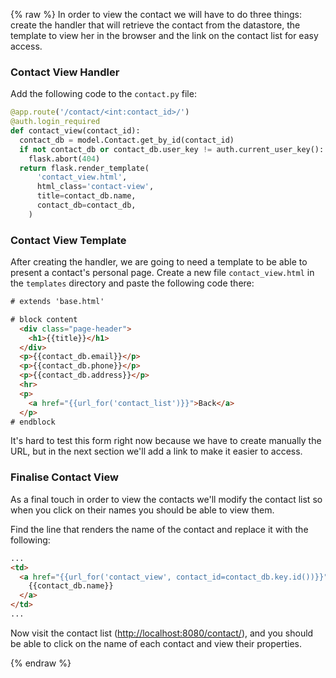 {% raw %} In order to view the contact we will have to do three things: create the handler that will retrieve the contact from the datastore, the template to view her in the browser and the link on the contact list for easy access.

### Contact View Handler

Add the following code to the `contact.py` file:

```python
@app.route('/contact/<int:contact_id>/')
@auth.login_required
def contact_view(contact_id):
  contact_db = model.Contact.get_by_id(contact_id)
  if not contact_db or contact_db.user_key != auth.current_user_key():
    flask.abort(404)
  return flask.render_template(
      'contact_view.html',
      html_class='contact-view',
      title=contact_db.name,
      contact_db=contact_db,
    )
```

### Contact View Template

After creating the handler, we are going to need a template to be able to present a contact's personal page. Create a new file `contact_view.html` in the `templates` directory and paste the following code there:

```html
# extends 'base.html'

# block content
  <div class="page-header">
    <h1>{{title}}</h1>
  </div>
  <p>{{contact_db.email}}</p>
  <p>{{contact_db.phone}}</p>
  <p>{{contact_db.address}}</p>
  <hr>
  <p>
    <a href="{{url_for('contact_list')}}">Back</a>
  </p>
# endblock
```

It's hard to test this form right now because we have to create manually the URL, but in the next section we'll add a link to make it easier to access.

### Finalise Contact View

As a final touch in order to view the contacts we'll modify the contact list so when you click on their names you should be able to view them.

Find the line that renders the name of the contact and replace it with the following:

```html
...
<td>
  <a href="{{url_for('contact_view', contact_id=contact_db.key.id())}}">
    {{contact_db.name}}
  </a>
</td>
...
```

Now visit the contact list ([http://localhost:8080/contact/](http://localhost:8080/contact/)), and you should be able to click on the name of each contact and view their properties.

{% endraw %}
